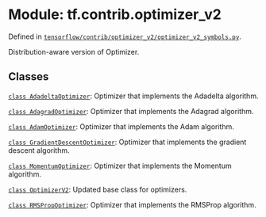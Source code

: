 <div itemscope itemtype="http://developers.google.com/ReferenceObject">
<meta itemprop="name" content="tf.contrib.optimizer_v2" />
<meta itemprop="path" content="Stable" />
</div>

# Module: tf.contrib.optimizer_v2



Defined in [`tensorflow/contrib/optimizer_v2/optimizer_v2_symbols.py`](https://www.tensorflow.org/code/tensorflow/contrib/optimizer_v2/optimizer_v2_symbols.py).

Distribution-aware version of Optimizer.

## Classes

[`class AdadeltaOptimizer`](../../tf/contrib/optimizer_v2/AdadeltaOptimizer.md): Optimizer that implements the Adadelta algorithm.

[`class AdagradOptimizer`](../../tf/contrib/optimizer_v2/AdagradOptimizer.md): Optimizer that implements the Adagrad algorithm.

[`class AdamOptimizer`](../../tf/contrib/optimizer_v2/AdamOptimizer.md): Optimizer that implements the Adam algorithm.

[`class GradientDescentOptimizer`](../../tf/contrib/optimizer_v2/GradientDescentOptimizer.md): Optimizer that implements the gradient descent algorithm.

[`class MomentumOptimizer`](../../tf/contrib/optimizer_v2/MomentumOptimizer.md): Optimizer that implements the Momentum algorithm.

[`class OptimizerV2`](../../tf/contrib/optimizer_v2/OptimizerV2.md): Updated base class for optimizers.

[`class RMSPropOptimizer`](../../tf/contrib/optimizer_v2/RMSPropOptimizer.md): Optimizer that implements the RMSProp algorithm.

